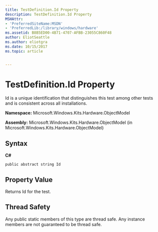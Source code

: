```yaml
---
title: TestDefinition.Id Property
description: TestDefinition.Id Property
MSHAttr:
- 'PreferredSiteName:MSDN'
- 'PreferredLib:/library/windows/hardware'
ms.assetid: B8B5ED00-4B71-4707-AFBB-23055C860F48
author: EliotSeattle
ms.author: eliotgra
ms.date: 10/15/2017
ms.topic: article


---
```


# TestDefinition.Id Property


Id is a unique identification that distinguishes this test among other tests and is consistent across all installations.

**Namespace:** Microsoft.Windows.Kits.Hardware.ObjectModel

**Assembly:** Microsoft.Windows.Kits.Hardware.ObjectModel (in Microsoft.Windows.Kits.Hardware.ObjectModel)

## <span id="Syntax"></span><span id="syntax"></span><span id="SYNTAX"></span>Syntax


**C#**

`public abstract string Id`

## <span id="Property_Value"></span><span id="property_value"></span><span id="PROPERTY_VALUE"></span>Property Value


Returns Id for the test.

## <span id="Thread_Safety"></span><span id="thread_safety"></span><span id="THREAD_SAFETY"></span>Thread Safety


Any public static members of this type are thread safe. Any instance members are not guaranteed to be thread safe.

 

 






